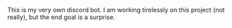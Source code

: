 This is my very own discord bot. I am working tirelessly on this project (not really), but the end goal is a surprise.